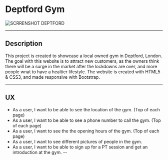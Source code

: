 # Deptford Gym

![SCRRENSHOT DEPTFORD](https://user-images.githubusercontent.com/72796767/104643062-b4541780-56a3-11eb-9e4e-a96dca7ebd76.PNG)

---


## Description

This project is created to showcase a local owned gym in Deptford, London.
The goal with this website is to attract new customers, as the owners 
think there will be a surge in the market after the lockdowns are over, and
more people wnat to have a healtier lifestyle.
The website is created with HTML5 & CSS3, and made responsive with Bootstrap.

--- 

## UX

- As a user, I want to be able to see the location of the gym. (Top of each page)
- As a user, I want to be able to see a phone number to call the gym. (Top of each page)
- As a user, I want to see the the opening hours of the gym. (Top of each page)
- As a user, I want to see different pictures of people in the gym.
- As a user, I want to be able to sign up for a PT session and get an introduction at the gym.
--